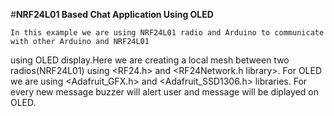 #**NRF24L01 Based Chat Application Using OLED**

    In this example we are using NRF24L01 radio and Arduino to communicate with other Arduino and NRF24L01 
using OLED display.Here we are creating a local mesh between two radios(NRF24L01) using <RF24.h> and 
<RF24Network.h library>. For OLED we are using <Adafruit_GFX.h> and <Adafruit_SSD1306.h> libraries.
For every new message buzzer will alert user and message will be diplayed on OLED.

